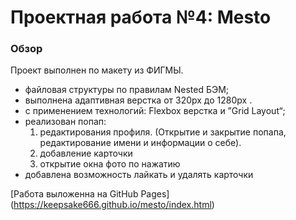 
# Проектная работа №4: Mesto

### Обзор
Проект выполнен по макету из ФИГМЫ.

- файловая структуры по правилам Nested БЭМ;
- выполнена адаптивная верстка от  320px до 1280px .
- с применением технологий: Flexbox верстка и ”Grid Layout“;
- реализован попап:
   1) редактирования профиля. (Открытие и закрытие попапа, редактирование имени и информации о себе).
   2) добавление карточки
   3) открытие окна фото по нажатию 
- добавлена возможность лайкать и удалять карточки 

[Работа выложенна на GitHub Pages] (https://keepsake666.github.io/mesto/index.html)

